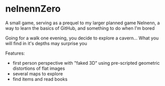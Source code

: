 # nelnennZero
A small game, serving as a prequel to my larger planned game Nelnenn, a way to learn the basics of GitHub, and something to do when I'm bored

Going for a walk one evening, you decide to explore a cavern...
What you will find in it's depths may surprise you

Features:
- first person perspective with "faked 3D" using pre-scripted geometric distortions of flat images
- several maps to explore
- find items and read books
